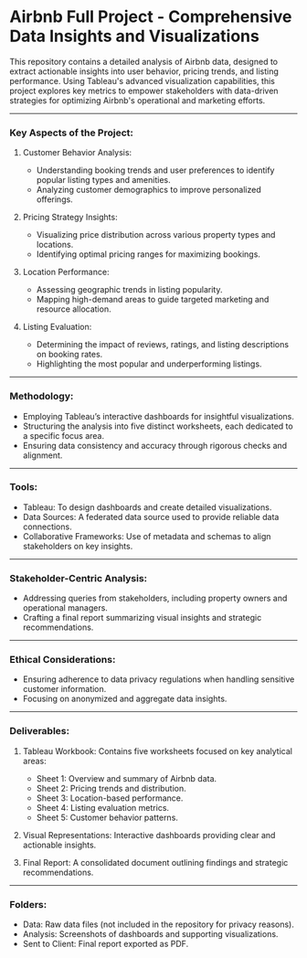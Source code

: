 # Airbnb Full Project - Comprehensive Data Insights and Visualizations

This repository contains a detailed analysis of Airbnb data, designed to extract actionable insights into user behavior, pricing trends, and listing performance. Using Tableau's advanced visualization capabilities, this project explores key metrics to empower stakeholders with data-driven strategies for optimizing Airbnb's operational and marketing efforts.

---

### Key Aspects of the Project:

1. Customer Behavior Analysis:
   - Understanding booking trends and user preferences to identify popular listing types and amenities.
   - Analyzing customer demographics to improve personalized offerings.

2. Pricing Strategy Insights:
   - Visualizing price distribution across various property types and locations.
   - Identifying optimal pricing ranges for maximizing bookings.

3. Location Performance:
   - Assessing geographic trends in listing popularity.
   - Mapping high-demand areas to guide targeted marketing and resource allocation.

4. Listing Evaluation:
   - Determining the impact of reviews, ratings, and listing descriptions on booking rates.
   - Highlighting the most popular and underperforming listings.

---

### Methodology:

- Employing Tableau’s interactive dashboards for insightful visualizations.
- Structuring the analysis into five distinct worksheets, each dedicated to a specific focus area.
- Ensuring data consistency and accuracy through rigorous checks and alignment.

---

### Tools:

- Tableau: To design dashboards and create detailed visualizations.
- Data Sources: A federated data source used to provide reliable data connections.
- Collaborative Frameworks: Use of metadata and schemas to align stakeholders on key insights.

---

### Stakeholder-Centric Analysis:

- Addressing queries from stakeholders, including property owners and operational managers.
- Crafting a final report summarizing visual insights and strategic recommendations.

---

### Ethical Considerations:

- Ensuring adherence to data privacy regulations when handling sensitive customer information.
- Focusing on anonymized and aggregate data insights.

---

### Deliverables:

1. Tableau Workbook: Contains five worksheets focused on key analytical areas:
   - Sheet 1: Overview and summary of Airbnb data.
   - Sheet 2: Pricing trends and distribution.
   - Sheet 3: Location-based performance.
   - Sheet 4: Listing evaluation metrics.
   - Sheet 5: Customer behavior patterns.

2. Visual Representations: Interactive dashboards providing clear and actionable insights.

3. Final Report: A consolidated document outlining findings and strategic recommendations.

---

### Folders:

- Data: Raw data files (not included in the repository for privacy reasons).
- Analysis: Screenshots of dashboards and supporting visualizations.
- Sent to Client: Final report exported as PDF.
